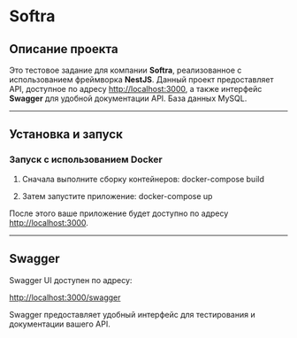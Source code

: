# Softra

## Описание проекта

Это тестовое задание для компании **Softra**, реализованное с использованием фреймворка **NestJS**. Данный проект предоставляет API, доступное по адресу [http://localhost:3000](http://localhost:3000), а также интерфейс **Swagger** для удобной документации API. База данных MySQL.

---

## Установка и запуск

### Запуск с использованием Docker

1. Сначала выполните сборку контейнеров:
   docker-compose build

2. Затем запустите приложение:
   docker-compose up

После этого ваше приложение будет доступно по адресу [http://localhost:3000](http://localhost:3000).

---

## Swagger

Swagger UI доступен по адресу:

[http://localhost:3000/swagger](http://localhost:3000/swagger)

Swagger предоставляет удобный интерфейс для тестирования и документации вашего API.
